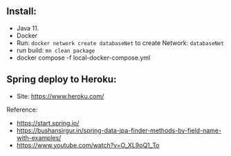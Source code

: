 ## Install:
- Java 11.
- Docker
- Run: `docker network create databaseNet` to create Network: `databaseNet`
- run build: `mn clean package`
- docker compose -f local-docker-compose.yml

## Spring deploy to Heroku:
 - Site: https://www.heroku.com/


Reference:
- https://start.spring.io/
- https://bushansirgur.in/spring-data-jpa-finder-methods-by-field-name-with-examples/
- https://www.youtube.com/watch?v=O_XL9oQ1_To